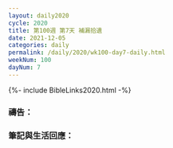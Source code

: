 ```yaml
---
layout: daily2020
cycle: 2020
title: 第100週 第7天 補漏拾遺
date: 2021-12-05
categories: daily
permalink: /daily/2020/wk100-day7-daily.html
weekNum: 100
dayNum: 7
---
```


{%- include BibleLinks2020.html -%}

### 禱告：

### 筆記與生活回應：
